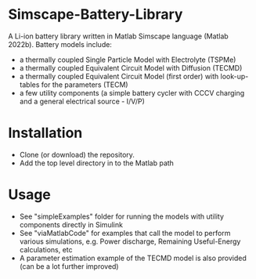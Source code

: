 # Simscape-Battery-Library
A Li-ion battery library written in Matlab Simscape language (Matlab 2022b). Battery models include: 
- a thermally coupled Single Particle Model with Electrolyte (TSPMe) 
- a thermally coupled Equivalent Circuit Model with Diffusion (TECMD) 
- a thermally coupled Equivalent Circuit Model (first order) with look-up-tables for the parameters (TECM) 
- a few utility components (a simple battery cycler with CCCV charging and a general electrical source - I/V/P)

# Installation
- Clone (or download) the repository. 
- Add the top level directory in to the Matlab path

# Usage
- See "simpleExamples" folder for running the models with utility components directly in Simulink
- See "viaMatlabCode" for examples that call the model to perform various simulations, e.g. Power discharge, Remaining Useful-Energy calculations, etc
- A parameter estimation example of the TECMD model is also provided (can be a lot further improved)
